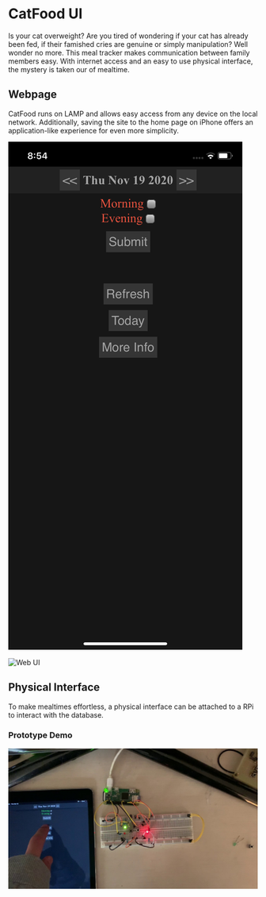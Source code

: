 # CatFood UI
Is your cat overweight? Are you tired of wondering if your cat has already been fed, if their famished cries are genuine or simply manipulation? Well wonder no more. This meal tracker makes communication between family members easy. With internet access and an easy to use physical interface, the mystery is taken our of mealtime.  

## Webpage
CatFood runs on LAMP and allows easy access from any device on the local network. Additionally, saving the site to the home page on iPhone offers an application-like experience for even more simplicity.  

![iPhone UI](screenshots/iphone-ui.png "iPhone UI")  

![Web UI](screenshots/web-ui "Web UI")  

## Physical Interface
To make mealtimes effortless, a physical interface can be attached to a RPi to interact with the database.  

### Prototype Demo
[![Interface Demo](screenshots/thumbnail.jpg)](https://youtu.be/mRvmaizEMSw)  
